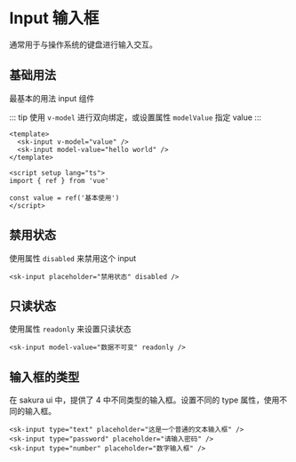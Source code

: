 # Input 输入框

通常用于与操作系统的键盘进行输入交互。

## 基础用法

最基本的用法 input 组件

<div class="docs-preview-part">
  <input-base />
</div>

::: tip
使用 `v-model` 进行双向绑定，或设置属性 `modelValue` 指定 value
:::

```vue
<template>
  <sk-input v-model="value" />
  <sk-input model-value="hello world" />
</template>

<script setup lang="ts">
import { ref } from 'vue'

const value = ref('基本使用')
</script>
```

## 禁用状态

使用属性 `disabled` 来禁用这个 input

<div class="docs-preview-part">
  <sk-input placeholder="禁用状态" disabled />
</div>

```vue
<sk-input placeholder="禁用状态" disabled />
```

## 只读状态

使用属性 `readonly` 来设置只读状态

<div class="docs-preview-part">
  <sk-input model-value="数据不可变" readonly />
</div>

```vue
<sk-input model-value="数据不可变" readonly />
```

## 输入框的类型

在 sakura ui 中，提供了 4 中不同类型的输入框。设置不同的 type 属性，使用不同的输入框。

<div class="docs-preview-part">
  <sk-input placeholder="这是一个普通的文本输入框" />
  <sk-input type="password" placeholder="请输入密码" />
  <sk-input type="number" placeholder="数字输入框" />
</div>

```vue
<sk-input type="text" placeholder="这是一个普通的文本输入框" />
<sk-input type="password" placeholder="请输入密码" />
<sk-input type="number" placeholder="数字输入框" />
```

<div class="docs-preview-part">
  <sk-input type="textarea" placeholder="这是一个普通的文本输入框" />
</div>
